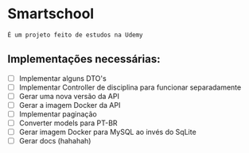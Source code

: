 # Smartschool

`É um projeto feito de estudos na Udemy`

## Implementações necessárias:

- [ ] Implementar alguns DTO's
- [ ] Implementar Controller de disciplina para funcionar separadamente
- [ ] Gerar uma nova versão da API
- [ ] Gerar a imagem Docker da API
- [ ] Implementar paginação
- [ ] Converter models para PT-BR
- [ ] Gerar imagem Docker para MySQL ao invés do SqLite
- [ ] Gerar docs (hahahah)
